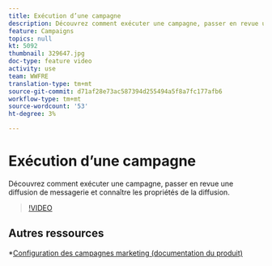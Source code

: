```yaml
---
title: Exécution d’une campagne
description: Découvrez comment exécuter une campagne, passer en revue une diffusion de messagerie et connaître les propriétés de la diffusion.
feature: Campaigns
topics: null
kt: 5092
thumbnail: 329647.jpg
doc-type: feature video
activity: use
team: WWFRE
translation-type: tm+mt
source-git-commit: d71af28e73ac587394d255494a5f8a7fc177afb6
workflow-type: tm+mt
source-wordcount: '53'
ht-degree: 3%

---
```


# Exécution d’une campagne

Découvrez comment exécuter une campagne, passer en revue une diffusion de messagerie et connaître les propriétés de la diffusion.

>[!VIDEO](https://video.tv.adobe.com/v/329647?quality=12)

## Autres ressources

*[Configuration des campagnes marketing (documentation du produit)](https://experienceleague.adobe.com/docs/campaign-classic/using/orchestrating-campaigns/orchestrate-campaigns/setting-up-marketing-campaigns.html?lang=en#orchestrating-campaigns)
